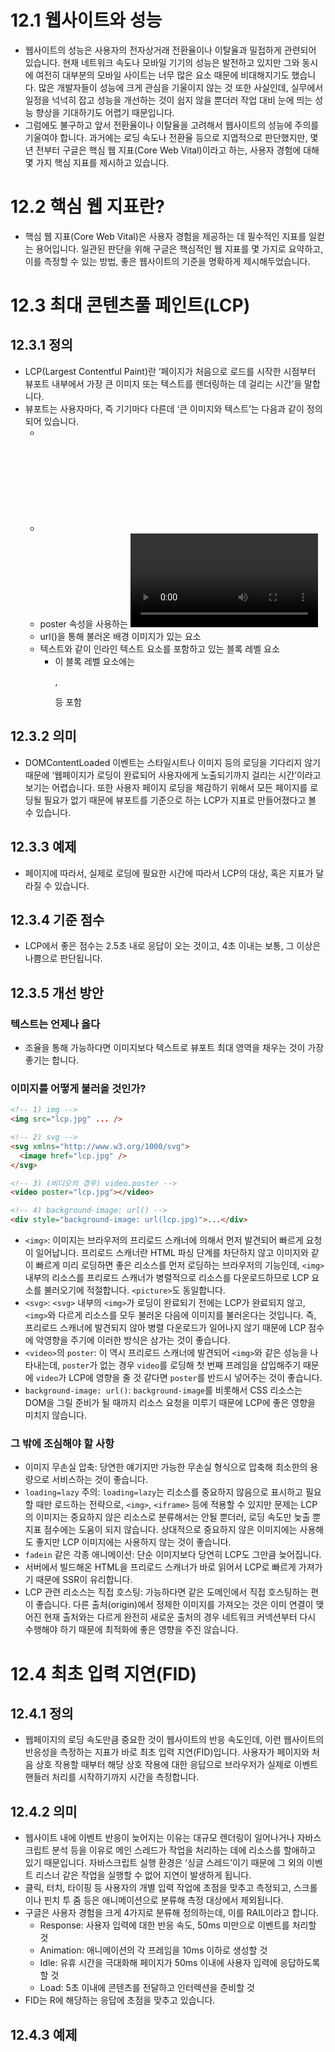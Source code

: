 # 12.1 웹사이트와 성능

- 웹사이트의 성능은 사용자의 전자상거래 전환율이나 이탈율과 밀접하게 관련되어 있습니다. 현재 네트워크 속도나 모바일 기기의 성능은 발전하고 있지만 그와 동시에 여전히 대부분의 모바일 사이트는 너무 많은 요소 때문에 비대해지기도 했습니다. 많은 개발자들이 성능에 크게 관심을 기울이지 않는 것 또한 사실인데, 실무에서 일정을 넉넉히 잡고 성능을 개선하는 것이 쉽지 않을 뿐더러 작업 대비 눈에 띄는 성능 향상을 기대하기도 어렵기 때문입니다.
- 그럼에도 불구하고 앞서 전환율이나 이탈율을 고려해서 웹사이트의 성능에 주의를 기울여야 합니다. 과거에는 로딩 속도나 전환율 등으로 지엽적으로 판단했지만, 몇 년 전부터 구글은 핵심 웹 지표(Core Web Vital)이라고 하는, 사용자 경험에 대해 몇 가지 핵심 지표를 제시하고 있습니다.

# 12.2 핵심 웹 지표란?

- 핵심 웹 지표(Core Web Vital)은 사용자 경험을 제공하는 데 필수적인 지표를 일컫는 용어입니다. 일관된 판단을 위해 구글은 핵심적인 웹 지표를 몇 가지로 요약하고, 이를 측정할 수 있는 방법, 좋은 웹사이트의 기준을 명확하게 제시해두었습니다.

# 12.3 최대 콘텐츠풀 페인트(LCP)

## 12.3.1 정의

- LCP(Largest Contentful Paint)란 ‘페이지가 처음으로 로드를 시작한 시점부터 뷰포트 내부에서 가장 큰 이미지 또는 텍스트를 렌더링하는 데 걸리는 시간’을 말합니다.
- 뷰포트는 사용자마다, 즉 기기마다 다른데 ‘큰 이미지와 텍스트’는 다음과 같이 정의되어 있습니다.
  - <img>
  - <svg> 내부의 <image>
  - poster 속성을 사용하는 <video>
  - url()을 통해 불러온 배경 이미지가 있는 요소
  - 텍스트와 같이 인라인 텍스트 요소를 포함하고 있는 블록 레벨 요소
    - 이 블록 레벨 요소에는 <p>, <div> 등 포함

## 12.3.2 의미

- DOMContentLoaded 이벤트는 스타일시트나 이미지 등의 로딩을 기다리지 않기 때문에 ‘웹페이지가 로딩이 완료되어 사용자에게 노출되기까지 걸리는 시간’이라고 보기는 어렵습니다. 또한 사용자 페이지 로딩을 체감하기 위해서 모든 페이지를 로딩될 필요가 없기 때문에 뷰포트를 기준으로 하는 LCP가 지표로 만들어졌다고 볼 수 있습니다.

## 12.3.3 예제

- 페이지에 따라서, 실제로 로딩에 필요한 시간에 따라서 LCP의 대상, 혹은 지표가 달라질 수 있습니다.

## 12.3.4 기준 점수

- LCP에서 좋은 점수는 2.5초 내로 응답이 오는 것이고, 4초 이내는 보통, 그 이상은 나쁨으로 판단됩니다.

## 12.3.5 개선 방안

### 텍스트는 언제나 옳다

- 조율을 통해 가능하다면 이미지보다 텍스트로 뷰포트 최대 영역을 채우는 것이 가장 좋기는 합니다.

### 이미지를 어떻게 불러올 것인가?

```html
<!-- 1) img -->
<img src="lcp.jpg" ... />

<!-- 2) svg -->
<svg xmlns="http://www.w3.org/1000/svg">
  <image href="lcp.jpg" />
</svg>

<!-- 3) (비디오의 경우) video.poster -->
<video poster="lcp.jpg"></video>

<!-- 4) background-image: url() -->
<div style="background-image: url(lcp.jpg)">...</div>
```

- `<img>`: 이미지는 브라우저의 프리로드 스캐너에 의해서 먼저 발견되어 빠르게 요청이 일어납니다. 프리로드 스캐너란 HTML 파싱 단계를 차단하지 않고 이미지와 같이 빠르게 미리 로딩하면 좋은 리소스를 먼저 로딩하는 브라우저의 기능인데, `<img>` 내부의 리소스를 프리로드 스캐너가 병렬적으로 리소스를 다운로드하므로 LCP 요소를 불러오기에 적절합니다. `<picture>`도 동일합니다.
- `<svg>`: `<svg>` 내부의 `<img>`가 로딩이 완료되기 전에는 LCP가 완료되지 않고, `<img>`와 다르게 리소스를 모두 불러온 다음에 이미지를 불러온다는 것입니다. 즉, 프리로드 스캐너에 발견되지 않아 병렬 다운로드가 일어나지 않기 때문에 LCP 점수에 악영향을 주기에 이러한 방식은 삼가는 것이 좋습니다.
- `<video>`의 `poster`: 이 역시 프리로드 스캐너에 발견되어 `<img>`와 같은 성능을 나타내는데, `poster`가 없는 경우 `video`를 로딩해 첫 번째 프레임을 삽입해주기 때문에 `video`가 LCP에 영향을 줄 것 같다면 `poster`를 반드시 넣어주는 것이 좋습니다.
- `background-image: url()`: `background-image`를 비롯해서 CSS 리소스는 DOM을 그릴 준비가 될 때까지 리소스 요청을 미루기 때문에 LCP에 좋은 영향을 미치지 않습니다.

### 그 밖에 조심해야 할 사항

- 이미지 무손실 압축: 당연한 얘기지만 가능한 무손실 형식으로 압축해 최소한의 용량으로 서비스하는 것이 좋습니다.
- `loading=lazy` 주의: `loading=lazy`는 리소스를 중요하지 않음으로 표시하고 필요할 때만 로드하는 전략으로, `<img>`, `<iframe>` 등에 적용할 수 있지만 문제는 LCP의 이미지는 중요하지 않은 리소스로 분류해서는 안될 뿐더러, 로딩 속도만 늦출 뿐 지표 점수에는 도움이 되지 않습니다. 상대적으로 중요하지 않은 이미지에는 사용해도 좋지만 LCP 이미지에는 사용하지 않는 것이 좋습니다.
- `fadein` 같은 각종 애니메이션: 단순 이미지보다 당연히 LCP도 그만큼 늦어집니다.
- 서버에서 빌드해온 HTML을 프리로드 스캐너가 바로 읽어서 LCP로 빠르게 가져가기 때문에 SSR이 유리합니다.
- LCP 관련 리소스는 직접 호스팅: 가능하다면 같은 도메인에서 직접 호스팅하는 편이 좋습니다. 다른 출처(origin)에서 정제한 이미지를 가져오는 것은 이미 연결이 맺어진 현재 출처와는 다르게 완전히 새로운 출처의 경우 네트워크 커넥션부터 다시 수행해야 하기 때문에 최적화에 좋은 영향을 주진 않습니다.

# 12.4 최초 입력 지연(FID)

## 12.4.1 정의

- 웹페이지의 로딩 속도만큼 중요한 것이 웹사이트의 반응 속도인데, 이런 웹사이트의 반응성을 측정하는 지표가 바로 최초 입력 지연(FID)입니다. 사용자가 페이지와 처음 상호 작용할 때부터 해당 상호 작용에 대한 응답으로 브라우저가 실제로 이벤트 핸들러 처리를 시작하기까지 시간을 측정합니다.

## 12.4.2 의미

- 웹사이트 내에 이벤트 반응이 늦어지는 이유는 대규모 렌더링이 일어나거나 자바스크립트 분석 등을 이유로 메인 스레드가 작업을 처리하는 데에 리소스를 할애하고 있기 때문입니다. 자바스크립트 실행 환경은 ‘싱글 스레드’이기 때문에 그 외의 이벤트 리스너 같은 작업을 실행할 수 없어 지연이 발생하게 됩니다.
- 클릭, 터치, 타이핑 등 사용자의 개별 입력 작업에 초점을 맞추고 측정되고, 스크롤이나 핀치 투 줌 등은 애니메이션으로 분류해 측정 대상에서 제외됩니다.
- 구글은 사용자 경험을 크게 4가지로 분류해 정의하는데, 이를 RAIL이라고 합니다.
  - Response: 사용자 입력에 대한 반응 속도, 50ms 미만으로 이벤트를 처리할 것
  - Animation: 애니메이션의 각 프레임을 10ms 이하로 생성할 것
  - Idle: 유휴 시간을 극대화해 페이지가 50ms 이내에 사용자 입력에 응답하도록 할 것
  - Load: 5초 이내에 콘텐츠를 전달하고 인터렉션을 준비할 것
- FID는 R에 해당하는 응답에 초점을 맞추고 있습니다.

## 12.4.3 예제
